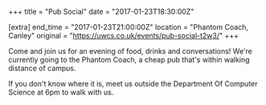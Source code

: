 +++
title = "Pub Social"
date = "2017-01-23T18:30:00Z"

[extra]
end_time = "2017-01-23T21:00:00Z"
location = "Phantom Coach, Canley"
original = "https://uwcs.co.uk/events/pub-social-t2w3/"
+++

Come and join us for an evening of food, drinks and conversations\! We're currently going to the Phantom Coach, a cheap pub that's within walking distance of campus.

If you don't know where it is, meet us outside the Department Of Computer Science at 6pm to walk with us.

